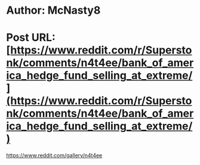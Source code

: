 # Author: McNasty8
# Post URL: [https://www.reddit.com/r/Superstonk/comments/n4t4ee/bank_of_america_hedge_fund_selling_at_extreme/](https://www.reddit.com/r/Superstonk/comments/n4t4ee/bank_of_america_hedge_fund_selling_at_extreme/)


https://www.reddit.com/gallery/n4t4ee